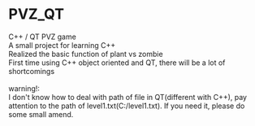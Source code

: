 # PVZ_QT
C++ / QT     PVZ game\
A small project for learning C++\
Realized the basic function of plant vs zombie\
First time using C++ object oriented and QT, there will be a lot of shortcomings\
\
warning!:\
  I don't know how to deal with path of file in QT(different with C++), pay attention to the path of level1.txt(C:/level1.txt).
  If you need it, please do some small amend.
